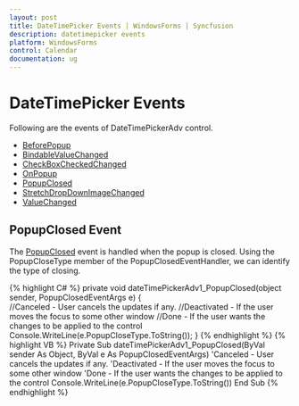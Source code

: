 ```yaml
---
layout: post
title: DateTimePicker Events | WindowsForms | Syncfusion
description: datetimepicker events
platform: WindowsForms
control: Calendar 
documentation: ug
---
```

# DateTimePicker Events

Following are the events of DateTimePickerAdv control.

* [BeforePopup](https://help.syncfusion.com/cr/windowsforms/Syncfusion.Tools.Windows~Syncfusion.Windows.Forms.Tools.DateTimePickerAdv~BeforePopup_EV.html)
* [BindableValueChanged](https://help.syncfusion.com/cr/windowsforms/Syncfusion.Tools.Windows~Syncfusion.Windows.Forms.Tools.DateTimePickerAdv~BindableValueChanged_EV.html)
* [CheckBoxCheckedChanged](https://help.syncfusion.com/cr/windowsforms/Syncfusion.Tools.Windows~Syncfusion.Windows.Forms.Tools.DateTimePickerAdv~CheckBoxCheckedChanged_EV.html)
* [OnPopup](https://help.syncfusion.com/cr/windowsforms/Syncfusion.Tools.Windows~Syncfusion.Windows.Forms.Tools.DateTimePickerAdv~OnPopup_EV.html)
* [PopupClosed](https://help.syncfusion.com/cr/windowsforms/Syncfusion.Tools.Windows~Syncfusion.Windows.Forms.Tools.DateTimePickerAdv~PopupClosed_EV.html)
* [StretchDropDownImageChanged](https://help.syncfusion.com/cr/windowsforms/Syncfusion.Tools.Windows~Syncfusion.Windows.Forms.Tools.DateTimePickerAdv~StretchDropDownImageChanged_EV.html)
* [ValueChanged](https://help.syncfusion.com/cr/windowsforms/Syncfusion.Tools.Windows~Syncfusion.Windows.Forms.Tools.DateTimePickerAdv~ValueChanged_EV.html)

## PopupClosed Event

The [PopupClosed](https://help.syncfusion.com/cr/windowsforms/Syncfusion.Tools.Windows~Syncfusion.Windows.Forms.Tools.DateTimePickerAdv~PopupClosed_EV.html) event is handled when the popup is closed. Using the PopupCloseType member of the PopupClosedEventHandler, we can identify the type of closing.

{% highlight C#  %}
private void dateTimePickerAdv1_PopupClosed(object sender, PopupClosedEventArgs e)
{            
    //Canceled - User cancels the updates if any.
    //Deactivated - If the user moves the focus to some other window
    //Done - If the user wants the changes to be applied to the control
    Console.WriteLine(e.PopupCloseType.ToString());
}
{% endhighlight   %}
{% highlight VB  %}
Private Sub dateTimePickerAdv1_PopupClosed(ByVal sender As Object, ByVal e As PopupClosedEventArgs)
    'Canceled - User cancels the updates if any. 
    'Deactivated - If the user moves the focus to some other window 
    'Done - If the user wants the changes to be applied to the control 
    Console.WriteLine(e.PopupCloseType.ToString())
End Sub
{% endhighlight   %}